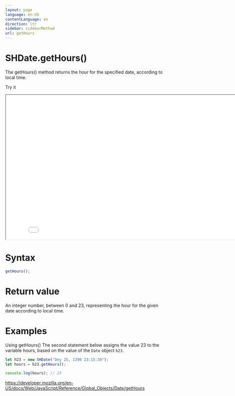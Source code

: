 ```yaml
---
layout: page
language: en-US
contentLanguage: en
direction: ltr
sidebar: sidebarMethod
url: getHours
---
```


# SHDate.getHours()

The getHours() method returns the hour for the specified date, according to local time.

Try it

<iframe style="width: 830px; height: 460px;" src="/SHDateTime-js/examples/live.html?function=getHours" title="MDN Web Docs Interactive Example" loading="lazy"></iframe>
<br/>

# Syntax

```js
getHours();
```

# Return value

An integer number, between 0 and 23, representing the hour for the given date according to local time.

# Examples

Using getHours()
The second statement below assigns the value 23 to the variable hours, based on the value of the `Date` object `h23`.

```js
let h23 = new SHDate("Dey 25, 1390 23:15:30");
let hours = h23.getHours();

console.log(hours); // 23
```

https://developer.mozilla.org/en-US/docs/Web/JavaScript/Reference/Global_Objects/Date/getHours
